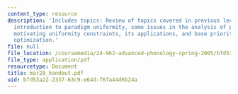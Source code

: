 ```yaml
---
content_type: resource
description: 'Includes topics: Review of topics covered in previous lecture, OO effects,
  introduction to paradigm uniformity, some issues in the analysis of paradigm uniformity,
  motivating uniformity constraints, its applications, and base priority, or global
  optimization.'
file: null
file_location: /coursemedia/24-962-advanced-phonology-spring-2005/bfd53a22233763c9e64df6fa44d6b24a_mar28_handout.pdf
file_type: application/pdf
resourcetype: Document
title: mar28_handout.pdf
uid: bfd53a22-2337-63c9-e64d-f6fa44d6b24a
---
```

